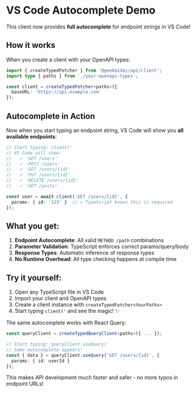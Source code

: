 # VS Code Autocomplete Demo

This client now provides **full autocomplete** for endpoint strings in VS Code! 

## How it works

When you create a client with your OpenAPI types:

```typescript
import { createTypedFetcher } from '@geekmidas/api/client';
import type { paths } from './your-openapi-types';

const client = createTypedFetcher<paths>({
  baseURL: 'https://api.example.com'
});
```

## Autocomplete in Action

Now when you start typing an endpoint string, VS Code will show you **all available endpoints**:

```typescript
// Start typing: client('
// VS Code will show:
//   ✓ 'GET /users'
//   ✓ 'POST /users' 
//   ✓ 'GET /users/{id}'
//   ✓ 'PUT /users/{id}'
//   ✓ 'DELETE /users/{id}'
//   ✓ 'GET /posts'

const user = await client('GET /users/{id}', {
  params: { id: '123' }  // ← TypeScript knows this is required
});
```

## What you get:

1. **Endpoint Autocomplete**: All valid `METHOD /path` combinations
2. **Parameter Validation**: TypeScript enforces correct params/query/body
3. **Response Types**: Automatic inference of response types
4. **No Runtime Overhead**: All type checking happens at compile time

## Try it yourself:

1. Open any TypeScript file in VS Code
2. Import your client and OpenAPI types
3. Create a client instance with `createTypedFetcher<YourPaths>`
4. Start typing `client('` and see the magic! ✨

The same autocomplete works with React Query:

```typescript
const queryClient = createTypedQueryClient<paths>({ ... });

// Start typing: queryClient.useQuery('
// Same autocomplete appears!
const { data } = queryClient.useQuery('GET /users/{id}', {
  params: { id: userId }
});
```

This makes API development much faster and safer - no more typos in endpoint URLs!